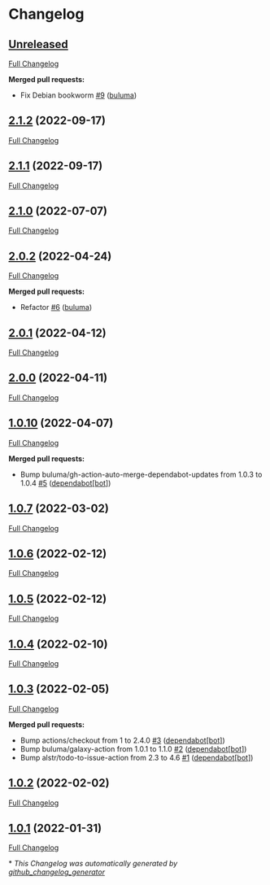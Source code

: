 # Changelog

## [Unreleased](https://github.com/buluma/ansible-role-buildtools/tree/HEAD)

[Full Changelog](https://github.com/buluma/ansible-role-buildtools/compare/2.1.2...HEAD)

**Merged pull requests:**

- Fix Debian bookworm [\#9](https://github.com/buluma/ansible-role-buildtools/pull/9) ([buluma](https://github.com/buluma))

## [2.1.2](https://github.com/buluma/ansible-role-buildtools/tree/2.1.2) (2022-09-17)

[Full Changelog](https://github.com/buluma/ansible-role-buildtools/compare/2.1.1...2.1.2)

## [2.1.1](https://github.com/buluma/ansible-role-buildtools/tree/2.1.1) (2022-09-17)

[Full Changelog](https://github.com/buluma/ansible-role-buildtools/compare/2.1.0...2.1.1)

## [2.1.0](https://github.com/buluma/ansible-role-buildtools/tree/2.1.0) (2022-07-07)

[Full Changelog](https://github.com/buluma/ansible-role-buildtools/compare/2.0.2...2.1.0)

## [2.0.2](https://github.com/buluma/ansible-role-buildtools/tree/2.0.2) (2022-04-24)

[Full Changelog](https://github.com/buluma/ansible-role-buildtools/compare/2.0.1...2.0.2)

**Merged pull requests:**

- Refactor [\#6](https://github.com/buluma/ansible-role-buildtools/pull/6) ([buluma](https://github.com/buluma))

## [2.0.1](https://github.com/buluma/ansible-role-buildtools/tree/2.0.1) (2022-04-12)

[Full Changelog](https://github.com/buluma/ansible-role-buildtools/compare/2.0.0...2.0.1)

## [2.0.0](https://github.com/buluma/ansible-role-buildtools/tree/2.0.0) (2022-04-11)

[Full Changelog](https://github.com/buluma/ansible-role-buildtools/compare/1.0.10...2.0.0)

## [1.0.10](https://github.com/buluma/ansible-role-buildtools/tree/1.0.10) (2022-04-07)

[Full Changelog](https://github.com/buluma/ansible-role-buildtools/compare/1.0.7...1.0.10)

**Merged pull requests:**

- Bump buluma/gh-action-auto-merge-dependabot-updates from 1.0.3 to 1.0.4 [\#5](https://github.com/buluma/ansible-role-buildtools/pull/5) ([dependabot[bot]](https://github.com/apps/dependabot))

## [1.0.7](https://github.com/buluma/ansible-role-buildtools/tree/1.0.7) (2022-03-02)

[Full Changelog](https://github.com/buluma/ansible-role-buildtools/compare/1.0.6...1.0.7)

## [1.0.6](https://github.com/buluma/ansible-role-buildtools/tree/1.0.6) (2022-02-12)

[Full Changelog](https://github.com/buluma/ansible-role-buildtools/compare/1.0.5...1.0.6)

## [1.0.5](https://github.com/buluma/ansible-role-buildtools/tree/1.0.5) (2022-02-12)

[Full Changelog](https://github.com/buluma/ansible-role-buildtools/compare/1.0.4...1.0.5)

## [1.0.4](https://github.com/buluma/ansible-role-buildtools/tree/1.0.4) (2022-02-10)

[Full Changelog](https://github.com/buluma/ansible-role-buildtools/compare/1.0.3...1.0.4)

## [1.0.3](https://github.com/buluma/ansible-role-buildtools/tree/1.0.3) (2022-02-05)

[Full Changelog](https://github.com/buluma/ansible-role-buildtools/compare/1.0.2...1.0.3)

**Merged pull requests:**

- Bump actions/checkout from 1 to 2.4.0 [\#3](https://github.com/buluma/ansible-role-buildtools/pull/3) ([dependabot[bot]](https://github.com/apps/dependabot))
- Bump buluma/galaxy-action from 1.0.1 to 1.1.0 [\#2](https://github.com/buluma/ansible-role-buildtools/pull/2) ([dependabot[bot]](https://github.com/apps/dependabot))
- Bump alstr/todo-to-issue-action from 2.3 to 4.6 [\#1](https://github.com/buluma/ansible-role-buildtools/pull/1) ([dependabot[bot]](https://github.com/apps/dependabot))

## [1.0.2](https://github.com/buluma/ansible-role-buildtools/tree/1.0.2) (2022-02-02)

[Full Changelog](https://github.com/buluma/ansible-role-buildtools/compare/1.0.1...1.0.2)

## [1.0.1](https://github.com/buluma/ansible-role-buildtools/tree/1.0.1) (2022-01-31)

[Full Changelog](https://github.com/buluma/ansible-role-buildtools/compare/c29eba8024cf54be99cc30f20b22bdf68cfc34ef...1.0.1)



\* *This Changelog was automatically generated by [github_changelog_generator](https://github.com/github-changelog-generator/github-changelog-generator)*
